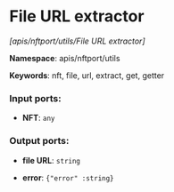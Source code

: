 # File URL extractor

_[apis/nftport/utils/File URL extractor]_

__Namespace__: apis/nftport/utils

__Keywords__: nft, file, url, extract, get, getter

### Input ports:

* __NFT__: ` any `

### Output ports:

* __file URL__: ` string `


* __error__: ` {"error" :string} `

